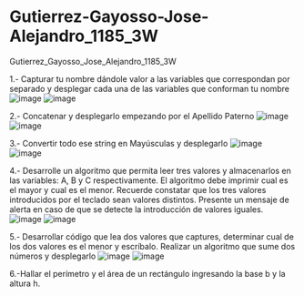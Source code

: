 # Gutierrez-Gayosso-Jose-Alejandro_1185_3W
Gutierrez_Gayosso_Jose_Alejandro_1185_3W


1.- Capturar tu nombre dándole valor a las variables que correspondan por separado 
y desplegar cada una de las variables que conforman tu nombre
![image](https://github.com/user-attachments/assets/0052e5c0-6ff6-45e3-b4e5-783dc200380e)
![image](https://github.com/user-attachments/assets/02b1117c-3aec-4f8f-8db3-92ec97a2fcf6)











2.- Concatenar y desplegarlo empezando por el Apellido Paterno
![image](https://github.com/user-attachments/assets/6fda0d8c-3e08-4c00-8a9c-e4ed97b83767)
![image](https://github.com/user-attachments/assets/3dbbb1dd-eaed-4d0e-ac27-d83ce7264a2e)









3.- Convertir todo ese string en Mayúsculas y desplegarlo
![image](https://github.com/user-attachments/assets/d409e03a-1ab5-4ede-843a-cad313195ba0)
![image](https://github.com/user-attachments/assets/7ccd0659-d041-45c0-a634-6cc11ec20151)







4.- Desarrolle un algoritmo que permita leer tres valores y almacenarlos en las variables: A, B y C respectivamente.
El algoritmo debe imprimir cual es el mayor y cual es el menor. Recuerde constatar que los tres valores introducidos por el teclado sean valores distintos. Presente un mensaje de alerta en caso de que se detecte la introducción de valores iguales.
![image](https://github.com/user-attachments/assets/7caf7bb5-8698-4e3f-b8cb-d41cca0a934d)
![image](https://github.com/user-attachments/assets/6d6945f2-1f19-46dc-9fa5-e3be0acabfa6)









 5.- Desarrollar código que lea dos valores que captures, determinar cual de los dos valores es el
menor y escríbalo. Realizar un algoritmo que sume dos números y desplegarlo
![image](https://github.com/user-attachments/assets/234a16ea-bb3e-4da0-9d64-f15b4f31b543)
![image](https://github.com/user-attachments/assets/f8a73d71-3e77-403f-9a28-8bb18b483476)










 6.-Hallar el perímetro y el área de un rectángulo ingresando la base
b y la altura h.









